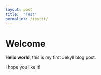 ```yaml
---
layout: post
title:  "Test"
permalink: /testtt/
---
```


# Welcome

**Hello world**, this is my first Jekyll blog post.

I hope you like it!
